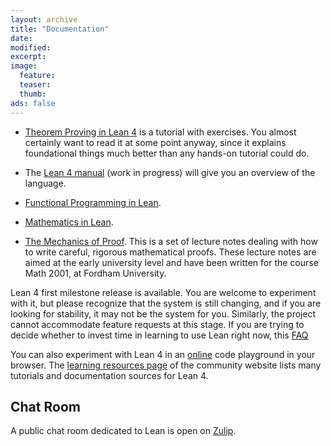 ```yaml
---
layout: archive
title: "Documentation"
date:
modified:
excerpt:
image:
  feature:
  teaser:
  thumb:
ads: false
---
```


- [Theorem Proving in Lean 4](/theorem_proving_in_lean4/) is a tutorial with exercises.
You almost certainly want to read it at some point anyway, since it explains foundational things much better
than any hands-on tutorial could do.

- The [Lean 4 manual](/lean4/doc/) (work in progress) will give you an overview of the language.

- [Functional Programming in Lean](/functional_programming_in_lean/).

- [Mathematics in Lean](https://leanprover-community.github.io/mathematics_in_lean/index.html).

- [The Mechanics of Proof](https://hrmacbeth.github.io/math2001/). This is a set of lecture notes dealing with how to write careful, rigorous mathematical proofs.
These lecture notes are aimed at the early university level and have been written for the course Math 2001, at Fordham University.

Lean 4 first milestone release is available. You are welcome to experiment with it, but please
recognize that the system is still changing, and if you are looking
for stability, it may not be the system for you. Similarly, the project
cannot accommodate feature requests at this stage. If you are trying to decide
whether to invest time in learning to use Lean right now, this
[FAQ](/lean4/doc/faq.html)

You can also experiment with Lean 4 in an [online](https://lean.math.hhu.de/)
code playground in your browser.
The [learning resources page](https://leanprover-community.github.io/learn.html)
of the community website lists many tutorials and documentation sources for Lean 4.

## Chat Room

A public chat room dedicated to Lean is open on [Zulip](https://leanprover.zulipchat.com/).
